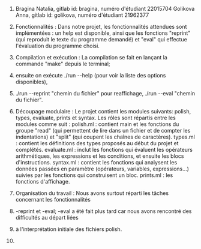 1. Bragina Natalia, gitlab id: bragina, numéro d'étudiant 22015704
Golikova Anna, gitlab id: golikova, numéro d'étudiant 21962377

2. Fonctionnalités : Dans notre projet, les fonctionnalités attendues 
sont implémentées : un help est disponible, ainsi que les fonctions "reprint" (qui reproduit le 
texte du programme demandé) et "eval" qui effectue l'évaluation du programme choisi.

3. Compilation et exécution : La compilation se fait en lançant la commande "make" depuis le terminal; 
4. ensuite on exécute ./run --help (pour voir la liste des options disponibles), 
5. ./run --reprint "chemin du fichier" pour reaffichage, ./run --eval "chemin du fichier".

4. Découpage modulaire : Le projet contient les modules suivants: polish, types, evaluate, prints et syntax. 
Les rôles sont répartis entre les modules comme suit :
polish.ml : contient main et les fonctions du groupe "read" (qui permettent de lire dans un fichier et de 
compter les indentations) et "split" (qui coupent les chaînes de caractères).
types.ml : contient les définitions des types proposés au début du projet et complétés.
evaluate.ml : inclut les fonctions qui évaluent les opérateurs arithmétiques, les expressions et 
les conditions, et ensuite les blocs d'instructions. 
syntax.ml : contient les fonctions qui analysent les données passées en paramètre 
(opérateurs, variables, expressions...) suivies par les fonctions qui construisent un bloc. 
prints.ml : les fonctions d'affichage.

5. Organisation du travail : Nous avons surtout réparti les tâches concernant les fonctionnalités 
6. -reprint et -eval; -eval a été fait plus tard car nous avons rencontré des difficultés au départ liées 
7. à l'interprétation initiale des fichiers polish.

6. 